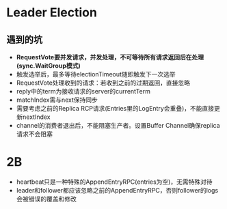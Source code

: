 # Leader Election
## 遇到的坑
- **RequestVote要并发请求，并发处理，不可等待所有请求返回后在处理(sync.WaitGroup模式)**
- 触发选举后，最多等待electionTimeout随即触发下一次选举
- RequestVote处理收到的请求：若收到之前的过期返回，直接忽略
- reply中的term为接收请求的server的currentTerm 
- matchIndex需与next保持同步
- 需要考虑之前的Replica RCP请求(Entries里的LogEntry会重叠)，不能直接更新nextIndex
- channel的消费者退出后，不能阻塞生产者。设置Buffer Channel确保replica请求不会阻塞
# 2B
- heartbeat只是一种特殊的AppendEntryRPC(entries为空)，无需特殊对待
- leader和follower都应该忽略之前的AppendEntryRPC，否则follower的logs会被错误的覆盖和修改
